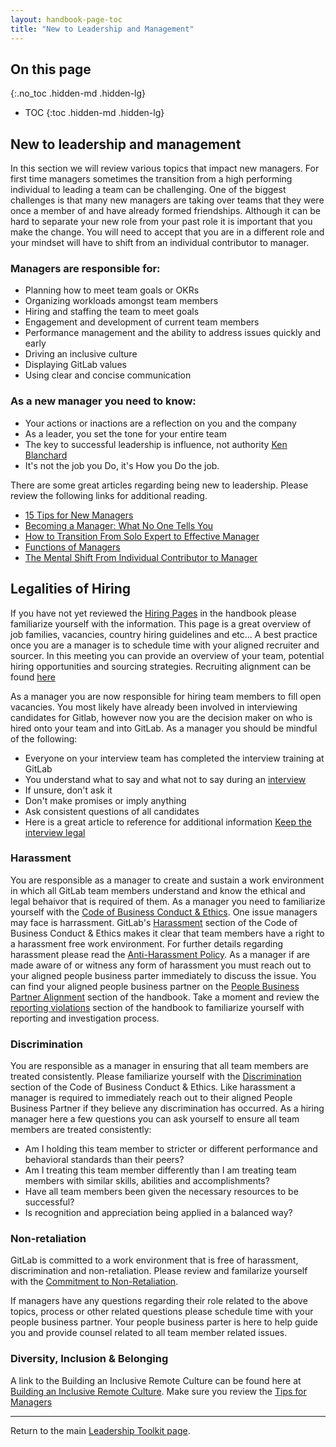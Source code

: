 ```yaml
---
layout: handbook-page-toc
title: "New to Leadership and Management"
---
```


## On this page
{:.no_toc .hidden-md .hidden-lg}

- TOC
{:toc .hidden-md .hidden-lg}

## New to leadership and management

In this section we will review various topics that impact new managers. For first time managers sometimes the transition from a high performing individual to leading a team can be challenging. One of the biggest challenges is that many new managers are taking over teams that they were once a member of and have already formed friendships. Although it can be hard to separate your new role from your past role it is important that you make the change. You will need to accept that you are in a different role and your mindset will have to shift from an individual contributor to manager.

### Managers are responsible for:

* Planning how to meet team goals or OKRs
* Organizing workloads amongst team members
* Hiring and staffing the team to meet goals
* Engagement and development of current team members
* Performance management and the ability to address issues quickly and early
* Driving an inclusive culture
* Displaying GitLab values
* Using clear and concise communication

### As a new manager you need to know:

*  Your actions or inactions are a reflection on you and the company
*  As a leader, you set the tone for your entire team 
*  The key to successful leadership is influence, not authority [Ken Blanchard](https://leaderchat.org/2010/08/11/4-keys-to-better-leadership/)
*  It's not the job you Do, it's How you Do the job.  

There are some great articles regarding being new to leadership. Please review the following links for additional reading.  

*  [15 Tips for New Managers](https://www.thebalancecareers.com/tips-for-new-managers-part-1-2275957)
*  [Becoming a Manager: What No One Tells You](https://www.jodymichael.com/blog/becoming-manager-no-one-tells/)
*  [How to Transition From Solo Expert to Effective Manager](https://www.thebalancecareers.com/transitioning-from-solo-expert-to-effective-manager-4116889)
*  [Functions of Managers](https://www.cliffsnotes.com/study-guides/principles-of-management/the-nature-of-management/functions-of-managers)
*  [The Mental Shift From Individual Contributor to Manager](https://greatmanager.co/the-mental-shift-from-individual-contributor-to-manager-df89b4421713)

## Legalities of Hiring

If you have not yet reviewed the [Hiring Pages](/handbook/hiring/#hiring-pages) in the handbook please familiarize yourself with the information. This page is a great overview of job families, vacancies, country hiring guidelines and etc...  A best practice once you are a manager is to schedule time with your aligned recruiter and sourcer.  In this meeting you can provide an overview of your team, potential hiring opportunities and sourcing strategies.  Recruiting alignment can be found [here](/handbook/hiring/recruiting-alignment/)

As a manager you are now responsible for hiring team members to fill open vacancies.  You most likely have already been involved in interviewing candidates for Gitlab, however now you are the decision maker on who is hired onto your team and into GitLab.  As a manager you should be mindful of the following:

*  Everyone on your interview team has completed the interview training at GitLab
*  You understand what to say and what not to say during an [interview](/handbook/hiring/interviewing/)
*  If unsure, don't ask it
*  Don't make promises or imply anything
*  Ask consistent questions of all candidates
*  Here is a great article to reference for additional information [Keep the interview legal](https://hiring.monster.com/employer-resources/recruiting-strategies/interviewing-candidates/legal-job-interview-questions/)

### Harassment

You are responsible as a manager to create and sustain a work environment in which all GitLab team members understand and know the ethical and legal behaivor that is required of them. As a manager you need to familiarize yourself with the  [Code of Business Conduct & Ethics](/handbook/people-group/code-of-conduct/#code-of-business-conduct--ethics).  One issue managers may face is harrassment.  GitLab's [Harassment](/handbook/people-group/code-of-conduct/#harassment) section of the Code of Business Conduct & Ethics makes it clear that team members have a right to a harassment free work environment.  For further details regarding harassment please read the [Anti-Harassment Policy](/handbook/anti-harassment/).  As a manager if are made aware of or witness any form of harassment you must  reach out to your aligned people business parter immediately to discuss the issue.  You can find your aligned people business partner on the [People Business Partner Alignment](/handbook/people-group/#people-business-partner-alignment-to-division) section of the handbook. Take a moment and review the [reporting violations](/handbook/people-group/code-of-conduct/#reporting-violations) section of the handbook to familiarize yourself with reporting and investigation process.  

### Discrimination

You are responsible as a manager in ensuring that all team members are treated consistently.  Please familiarize yourself with the [Discrimination](/handbook/people-group/code-of-conduct/#discrimination) section of the Code of Business Conduct & Ethics.  Like harassment a manager is required to immediately reach out to their aligned People Business Partner if they believe any discrimination has occurred.  As a hiring manager here a few questions you can ask yourself to ensure all team members are treated consistently:

*  Am I holding this team member to stricter or different performance and behavioral standards than their peers?
*  Am I treating this team member differently than I am treating team members with similar skills, abilities and accomplishments?
*  Have all team members been given the necessary resources to be successful?
*  Is recognition and appreciation being applied in a balanced way?

### Non-retaliation

GitLab is committed to a work environment that is free of harassment, discrimination and non-retaliation.  Please review and familarize yourself with the [Commitment to Non-Retaliation](/handbook/people-group/code-of-conduct/#commitment-to-non-retaliation).  

If managers have any questions regarding their role related to the above topics, process or other related questions please schedule time with your people business partner.  Your people business parter is here to help guide you and provide counsel related to all team member related issues.  

### Diversity, Inclusion & Belonging

 A link to the Building an Inclusive Remote Culture can be found here at [Building an Inclusive Remote Culture](/company/culture/inclusion/building-diversity-and-inclusion/#introduction).  Make sure you review the [Tips for Managers](/company/culture/inclusion/building-diversity-and-inclusion/#tips-for-managers)

 ----

Return to the main [Leadership Toolkit page](/handbook/people-group/leadership-toolkit/).
